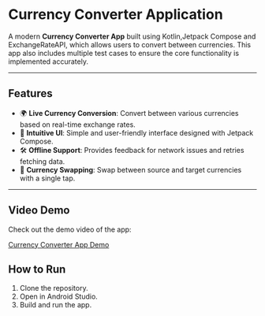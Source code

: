 # Currency Converter Application

A modern **Currency Converter App** built using Kotlin,Jetpack Compose and ExchangeRateAPI, which allows users to convert between currencies. This app also includes multiple test cases to ensure the core functionality is implemented accurately.

---

## Features

- 🌍 **Live Currency Conversion**: Convert between various currencies based on real-time exchange rates.
- 📱 **Intuitive UI**: Simple and user-friendly interface designed with Jetpack Compose.
- 🛠 **Offline Support**: Provides feedback for network issues and retries fetching data.
- 🔄 **Currency Swapping**: Swap between source and target currencies with a single tap.

---

## Video Demo

Check out the demo video of the app:

[Currency Converter App Demo](https://www.youtube.com/shorts/9gChdLadip4)

## How to Run

1. Clone the repository.
2. Open in Android Studio.
3. Build and run the app.


